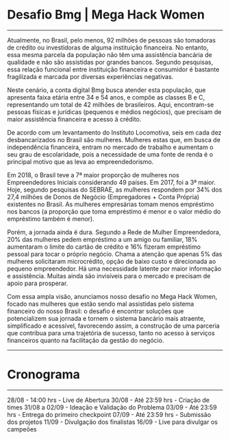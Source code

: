 # Desafio Bmg | Mega Hack Women

<hr />

Atualmente, no Brasil, pelo menos, 92 milhões de pessoas são tomadoras de crédito ou investidoras de alguma instituição financeira. No entanto, essa mesma parcela da população não têm uma assistência bancária de qualidade e não são assistidas por grandes bancos. Segundo pesquisas, essa relação funcional entre instituição financeira e consumidor é bastante fragilizada e marcada por diversas experiências negativas. 

Neste cenário, a conta digital Bmg busca atender esta população, que apresenta faixa etária entre 34 e 54 anos, e compõe as classes B e C, representando um total de 42 milhões de brasileiros. Aqui, encontram-se pessoas físicas e jurídicas (pequenos e médios negócios), que precisam de maior assistência financeira e acesso à crédito. 

De acordo com um levantamento do Instituto Locomotiva, seis em cada dez desbancarizados no Brasil são mulheres. Mulheres estas que, em busca de independência financeira, entram no mercado de trabalho e aumentam o seu grau de escolaridade, pois a necessidade de uma fonte de renda é o principal motivo que as leva ao empreendedorismo.

Em 2018, o Brasil teve a 7ª maior proporção de mulheres nos Empreendedores Iniciais considerando 49 países. Em 2017, foi a 3ª maior. Hoje, segundo pesquisas do SEBRAE, as mulheres respondem por 34% dos 27,4 milhões de Donos de Negócio (Empregadores + Conta Própria) existentes no Brasil. As mulheres empresárias tomam menos empréstimo nos bancos (a proporção que toma empréstimo é menor e o valor médio do empréstimo também é menor).

Porém, a jornada ainda é dura. Segundo a Rede de Mulher Empreendedora, 20% das mulheres pedem empréstimo a um amigo ou familiar, 18% aumentaram o limite do cartão de crédito e 16% fizeram empréstimo pessoal para tocar o próprio negócio. Chama a atenção que apenas 5% das mulheres solicitaram microcrédito, opção de baixo custo e direcionada ao pequeno empreendedor. Há uma necessidade latente por maior informação e assistência. Muitas ainda são invisíveis para o mercado e precisam de apoio para prosperar. 

Com essa ampla visão, anunciamos nosso desafio no Mega Hack Women, focado nas mulheres que estão sendo mal assistidas pelo sistema financeiro do nosso Brasil: o desafio é encontrar soluções que potencializem sua jornada e tornem o sistema bancário mais atraente, simplificado e acessível, favorecendo assim, a construção de uma parceria que contribua para uma trajetória de sucesso, tanto no acesso à serviços financeiros quanto na facilitação da gestão do negócio.

<hr />

# Cronograma

<hr />

28/08 - 14:00 hrs - Live de Abertura
30/08 - Até 23:59 hrs - Criação de times
31/08 a 02/09 - Ideação e Validação do Problema
03/09 - Até 23:59 hrs - Entrega do primeiro checkpoint
07/09 - Até 23:59 hrs - Submissão dos projetos
11/09 - Divulgação dos finalistas
16/09 - Live para divulgar os campeões